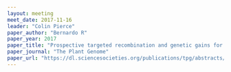 ```yaml
---
layout: meeting
meet_date: 2017-11-16
leader: "Colin Pierce"
paper_author: "Bernardo R"
paper_year: 2017
paper_title: "Prospective targeted recombination and genetic gains for quantitative traits in maize"
paper_journal: "The Plant Genome"
paper_url: "https://dl.sciencesocieties.org/publications/tpg/abstracts/10/2/plantgenome2016.11.0118"
---
```

